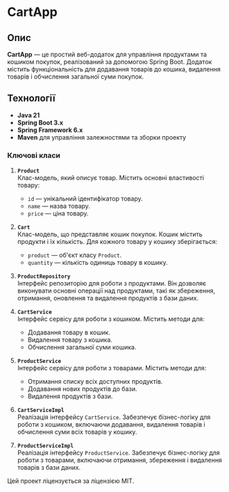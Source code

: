 # CartApp

## Опис

**CartApp** — це простий веб-додаток для управління продуктами та кошиком покупок, реалізований за допомогою Spring Boot. Додаток містить функціональність для додавання товарів до кошика, видалення товарів і обчислення загальної суми покупок.

## Технології

- **Java 21**
- **Spring Boot 3.x**
- **Spring Framework 6.x**
- **Maven** для управління залежностями та зборки проекту

### Ключові класи

1. **`Product`**  
   Клас-модель, який описує товар. Містить основні властивості товару:
    - `id` — унікальний ідентифікатор товару.
    - `name` — назва товару.
    - `price` — ціна товару.

2. **`Cart`**  
   Клас-модель, що представляє кошик покупок. Кошик містить продукти і їх кількість. Для кожного товару у кошику зберігається:
    - `product` — об'єкт класу `Product`.
    - `quantity` — кількість одиниць товару в кошику.

3. **`ProductRepository`**  
   Інтерфейс репозиторію для роботи з продуктами. Він дозволяє виконувати основні операції над продуктами, такі як збереження, отримання, оновлення та видалення продуктів з бази даних.

4. **`CartService`**  
   Інтерфейс сервісу для роботи з кошиком. Містить методи для:
    - Додавання товару в кошик.
    - Видалення товару з кошика.
    - Обчислення загальної суми кошика.

5. **`ProductService`**  
   Інтерфейс сервісу для роботи з товарами. Містить методи для:
    - Отримання списку всіх доступних продуктів.
    - Додавання нових продуктів до бази.
    - Видалення продуктів з бази.

6. **`CartServiceImpl`**  
   Реалізація інтерфейсу `CartService`. Забезпечує бізнес-логіку для роботи з кошиком, включаючи додавання, видалення товарів і обчислення суми всіх товарів у кошику.

7. **`ProductServiceImpl`**  
   Реалізація інтерфейсу `ProductService`. Забезпечує бізнес-логіку для роботи з товарами, включаючи отримання, збереження і видалення товарів з бази даних.


Цей проект ліцензується за ліцензією MIT.